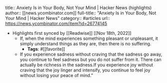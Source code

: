 title:: Anxiety Is in Your Body, Not Your Mind | Hacker News (highlights)
author:: [[news.ycombinator.com]]
full-title:: "Anxiety Is in Your Body, Not Your Mind | Hacker News"
category:: #articles
url:: https://news.ycombinator.com/item?id=26774145

- Highlights first synced by [[Readwise]] [[Nov 18th, 2022]]
	- If, when the mind experiences something pleasant or unpleasant, it simply understand things as they are, then there is no suffering.
		- **Tags**: #[[favorite]]
	- If you experience sadness without craving that the sadness go away, you continue to feel sadness but you do not suffer from it. There can actually be richness in the sadness.If you experience joy without craving that the joy linger and intensify, you continue to feel joy without losing your peace of mind.”